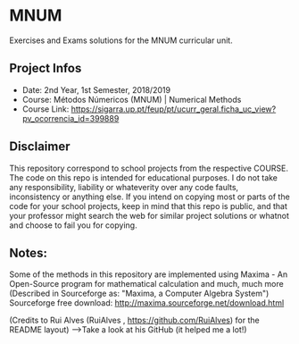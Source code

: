 # MNUM
Exercises and Exams solutions for the MNUM curricular unit.

## Project Infos
* Date: 2nd Year, 1st Semester, 2018/2019
* Course: Métodos Númericos (MNUM) | Numerical Methods
* Course Link: https://sigarra.up.pt/feup/pt/ucurr_geral.ficha_uc_view?pv_ocorrencia_id=399889

## Disclaimer
This repository correspond to school projects from the respective COURSE. The code on this repo is intended for educational purposes. I do not take any responsibility, liability or whateverity over any code faults, inconsistency or anything else. If you intend on copying most or parts of the code for your school projects, keep in mind that this repo is public, and that your professor might search the web for similar project solutions or whatnot and choose to fail you for copying.

## Notes:
Some of the methods in this repository are implemented using Maxima - An Open-Source program for mathematical calculation and much, much more (Described in Sourceforge as: "Maxima, a Computer Algebra System") Sourceforge free download: http://maxima.sourceforge.net/download.html 

(Credits to Rui Alves (RuiAlves , https://github.com/RuiAlves) for the README layout) -->Take a look at his GitHub (it helped me a lot!)
